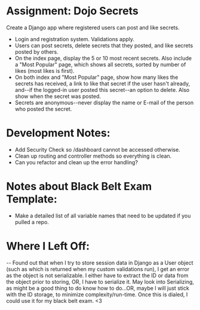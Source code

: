 # Assignment: Dojo Secrets
Create a Django app where registered users can post and like secrets.

+ Login and registration system. Validations apply.
+ Users can post secrets, delete secrets that they posted, and like secrets posted by others.
+ On the index page, display the 5 or 10 most recent secrets. Also include a "Most Popular" page, which shows all secrets, sorted by number of likes (most likes is first).
+ On both index and "Most Popular" page, show how many likes the secrets has received, a link to like that secret if the user hasn't already, and--if the logged-in user posted this secret--an option to delete. Also show when the secret was posted.
+ Secrets are anonymous--never display the name or E-mail of the person who posted the secret.




# Development Notes:
- Add Security Check so /dashboard cannot be accessed otherwise.
- Clean up routing and controller methods so everything is clean.
- Can you refactor and clean up the error handling?

# Notes about Black Belt Exam Template:
- Make a detailed list of all variable names that need to be updated if you pulled a repo.


# Where I Left Off:
-- Found out that when I try to store session data in Django as a User object
(such as which is returned when my custom validations run), I get an error
as the object is not serializable. I either have to extract the ID or data
from the object prior to storing, OR, I have to serialize it. May look into Serializing,
as might be a good thing to do know how to do...OR, maybe I will just stick with the ID
storage, to minimize complexity/run-time. Once this is dialed, I could use it for my
black belt exam. <3
